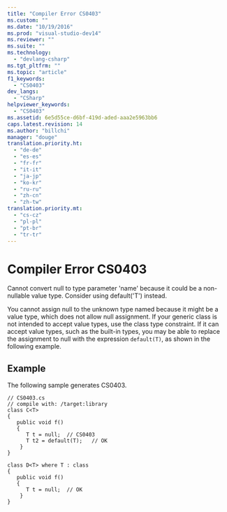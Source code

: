 ```yaml
---
title: "Compiler Error CS0403"
ms.custom: ""
ms.date: "10/19/2016"
ms.prod: "visual-studio-dev14"
ms.reviewer: ""
ms.suite: ""
ms.technology: 
  - "devlang-csharp"
ms.tgt_pltfrm: ""
ms.topic: "article"
f1_keywords: 
  - "CS0403"
dev_langs: 
  - "CSharp"
helpviewer_keywords: 
  - "CS0403"
ms.assetid: 6e5d55ce-d6bf-419d-aded-aaa2e5963bb6
caps.latest.revision: 14
ms.author: "billchi"
manager: "douge"
translation.priority.ht: 
  - "de-de"
  - "es-es"
  - "fr-fr"
  - "it-it"
  - "ja-jp"
  - "ko-kr"
  - "ru-ru"
  - "zh-cn"
  - "zh-tw"
translation.priority.mt: 
  - "cs-cz"
  - "pl-pl"
  - "pt-br"
  - "tr-tr"
---
```

# Compiler Error CS0403
Cannot convert null to type parameter 'name' because it could be a non-nullable value type. Consider using default('T') instead.  
  
 You cannot assign null to the unknown type named because it might be a value type, which does not allow null assignment. If your generic class is not intended to accept value types, use the class type constraint. If it can accept value types, such as the built-in types, you may be able to replace the assignment to null with the expression `default(T)`, as shown in the following example.  
  
## Example  
 The following sample generates CS0403.  
  
```  
// CS0403.cs  
// compile with: /target:library  
class C<T>  
{  
   public void f()  
   {  
      T t = null;  // CS0403  
      T t2 = default(T);   // OK  
    }  
}  
  
class D<T> where T : class   
{  
   public void f()  
   {  
      T t = null;  // OK  
    }  
}  
```